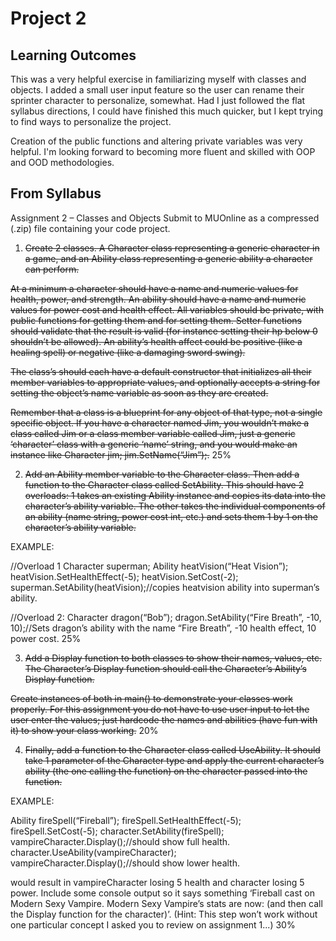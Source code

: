# Project 2

## Learning Outcomes

This was a very helpful exercise in familiarizing myself with classes and objects. I added a small user input feature so the user can rename their sprinter character to personalize, somewhat. Had I just followed the flat syllabus directions, I could have finished this much quicker, but I kept trying to find ways to personalize the project. 

Creation of the public functions and altering private variables was very helpful. I'm looking forward to becoming more fluent and skilled with OOP and OOD methodologies.

## From Syllabus

Assignment 2 – Classes and Objects
Submit to MUOnline as a compressed (.zip) file containing your code project.
1.	<strike>Create 2 classes. A Character class representing a generic character in a game, and an Ability class representing a generic ability a character can perform.</strike>

<strike>At a minimum a character should have a name and numeric values for health, power, and strength. An ability should have a name and numeric values for power cost and health effect. All variables should be private, with public functions for getting them and for setting them. Setter functions should validate that the result is valid (for instance setting their hp below 0 shouldn’t be allowed). An ability’s health affect could be positive (like a healing spell) or negative (like a damaging sword swing).</strike>

<strike>The class’s should each have a default constructor that initializes all their member variables to appropriate values, and optionally accepts a string for setting the object’s name variable as soon as they are created.</strike>

<strike>Remember that a class is a blueprint for any object of that type, not a single specific object. If you have a character named Jim, you wouldn’t make a class called Jim or a class member variable called Jim, just a generic ‘character’ class with a generic ‘name’ string, and you would make an instance like Character jim; jim.SetName(“Jim”);.</strike>	25%
		
2.	<strike>Add an Ability member variable to the Character class. Then add a function to the Character class called SetAbility. This should have 2 overloads: 1 takes an existing Ability instance and copies its data into the character’s ability variable. The other takes the individual components of an ability (name string, power cost int, etc.) and sets them 1 by 1 on the character’s ability variable.</strike>

EXAMPLE:

//Overload 1
Character superman;
Ability heatVision(“Heat Vision”);
heatVision.SetHealthEffect(-5);
heatVision.SetCost(-2);
superman.SetAbility(heatVision);//copies heatvision ability into superman’s ability.

//Overload 2:
Character dragon(“Bob”);
dragon.SetAbility(“Fire Breath”, -10, 10);//Sets dragon’s ability with the name “Fire Breath”, -10 health effect, 10 power cost.	25%
		
3.	<strike>Add a Display function to both classes to show their names, values, etc. The Character’s Display function should call the Character’s Ability’s Display function.</strike> 

<strike>Create instances of both in main() to demonstrate your classes work properly. For this assignment you do not have to use user input to let the user enter the values; just hardcode the names and abilities (have fun with it) to show your class working.</strike>	20%
		
4.	<strike>Finally, add a function to the Character class called UseAbility. It should take 1 parameter of the Character type and apply the current character’s ability (the one calling the function) on the character passed into the function.</strike> 

EXAMPLE:

Ability fireSpell(“Fireball”);
fireSpell.SetHealthEffect(-5);
fireSpell.SetCost(-5); 
character.SetAbility(fireSpell); 
vampireCharacter.Display();//should show full health.
character.UseAbility(vampireCharacter); 
vampireCharacter.Display();//should show lower health.

would result in vampireCharacter losing 5 health and character losing 5 power. Include some console output so it says something ‘Fireball cast on Modern Sexy Vampire. Modern Sexy Vampire’s stats are now: (and then call the Display function for the character)’. (Hint: This step won’t work without one particular concept I asked you to review on assignment 1...)	30%



